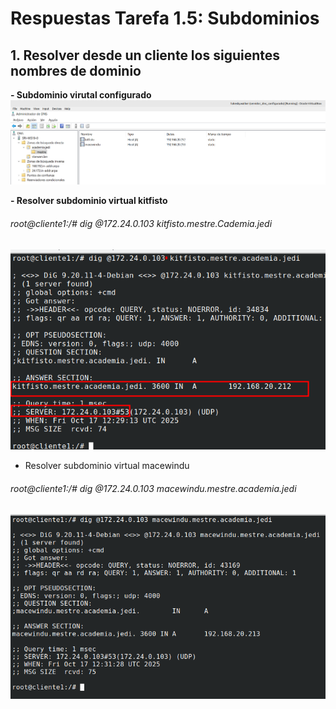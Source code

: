 # Respuestas Tarefa 1.5: Subdominios


## 1. Resolver desde un cliente los siguientes nombres de dominio

**- Subdominio virutal configurado**
![zona con el subdominio virtual configurado](./img/img_3_tarea_1_5.png)


**- Resolver subdominio virtual kitfisto**
###### root@cliente1:/# dig @172.24.0.103 kitfisto.mestre.Cademia.jedi

![resolver subdominios virtual kitfisto](./img/img_1_tarea_1_5.png)


- Resolver subdominio virtual macewindu
###### root@cliente1:/# dig @172.24.0.103 macewindu.mestre.academia.jedi

![resolver subdominio virutal macewindu](./img/img_2_tarea_1_5.png)


